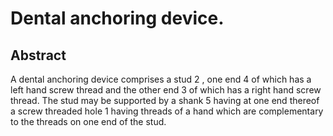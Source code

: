 # Dental anchoring device.

## Abstract
A dental anchoring device comprises a stud 2 , one end 4 of which has a left hand screw thread and the other end 3 of which has a right hand screw thread. The stud may be supported by a shank 5 having at one end thereof a screw threaded hole 1 having threads of a hand which are complementary to the threads on one end of the stud.